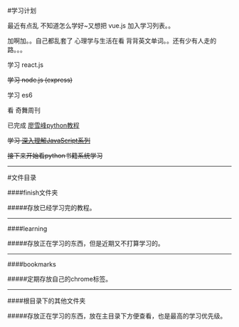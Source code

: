#学习计划

最近有点乱 不知道怎么学好~又想把 vue.js 加入学习列表。。

加啊加。。自己都乱套了  心理学与生活在看 背背英文单词。。还有少有人走的路。。。

学习 react.js

<del>学习 node.js (express)</del>

学习 es6

看 奇舞周刊

已完成 [廖雪峰python教程](http://www.liaoxuefeng.com/wiki/0014316089557264a6b348958f449949df42a6d3a2e542c000)

<del>学习 [深入理解JavaScript系列](http://www.cnblogs.com/TomXu/archive/2011/12/15/2288411.html)</del>


<del>接下来开始看python书籍系统学习</del>

---

#文件目录

####finish文件夹

#####存放已经学习完的教程。

- - -

####learning

#####存放正在学习的东西，但是近期又不打算学习的。

- - -

####bookmarks

#####定期存放自己的chrome标签。

- - -

####根目录下的其他文件夹

#####存放正在学习的东西，放在主目录下方便查看，也是最高的学习优先级。

